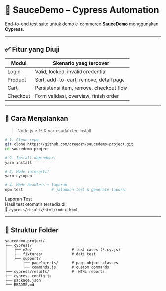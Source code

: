 # 🛒 SauceDemo – Cypress Automation  

End-to-end test suite untuk demo e-commerce **[SauceDemo](https://www.saucedemo.com)** menggunakan **Cypress**.

---

## ✅ Fitur yang Diuji  
| Modul             | Skenario yang tercover |
|-------------------|------------------------|
| Login             | Valid, locked, invalid credential |
| Product           | Sort, add-to-cart, remove, detail page |
| Cart              | Persistensi item, remove, checkout flow |
| Checkout          | Form validasi, overview, finish order |

---

## 🚀 Cara Menjalankan  
> Node.js ≥ 16 & yarn sudah ter-install  

```bash
# 1. Clone repo
git clone https://github.com/creedzr/saucedemo-project.git
cd saucedemo-project

# 2. Install dependensi
yarn install

# 3. Mode interaktif
yarn cy:open

# 4. Mode headless + laporan
npm test             # jalankan test & generate laporan
```

Laporan Test  
Hasil test otomatis tersedia di:  
🔗 `cypress/results/html/index.html`

---

## 📁 Struktur Folder  
```
saucedemo-project/
├── cypress/
│   ├── e2e/                  # test cases (*.cy.js)
│   ├── fixtures/             # data test
│   └── support/
│       ├── pageObjects/      # page-object classes
│       └── commands.js       # custom commands
├── cypress/results/          #  HTML reports
├── cypress.config.js
├── package.json
└── README.md
```
